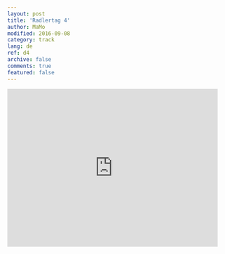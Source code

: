 ```yaml
---   
layout: post 
title: 'Radlertag 4'  
author: MaMo 
modified: 2016-09-08
category: track 
lang: de 
ref: d4
archive: false 
comments: true 
featured: false 
--- 
```


                                                                                                                                                                                                                                                                                                                                                                                                                                                                                                              

<iframe width='480' height='360' src='http://track-kit.net/maps_s3/?v=embed&track=229819.gpx' frameborder='0' allowfullscreen></iframe>